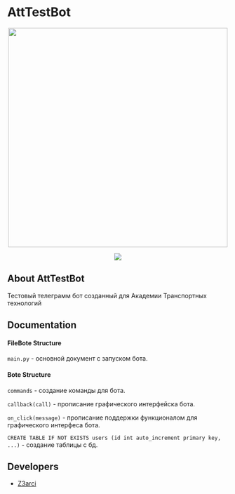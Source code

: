 # AttTestBot
<p align="center">
      <img src="https://i.ibb.co/wWpfz1c/Frame-34.png" width="500">
</p>

<p align="center">
   <img src="https://img.shields.io/badge/Pycharm-2024.1.2-brightgreen">
</p>

## About AttTestBot

Тестовый телеграмм бот созданный для Академии Транспортных технологий

## Documentation

#### FileBote Structure

`main.py` - основной документ с запуском бота.

#### Bote Structure

`commands` - создание команды для бота.

`callback(call)` - прописание графического интерфейска бота.

`on_click(message)` - прописание поддержки функционалом для графического интерфеса бота.

`CREATE TABLE IF NOT EXISTS users (id int auto_increment primary key, ...)` - создание таблицы с бд.

## Developers

- [Z3arci](https://github.com/Z3arci)
